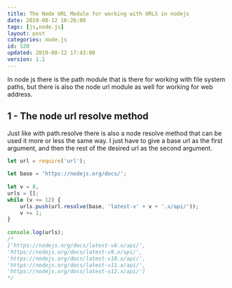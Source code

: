 ```yaml
---
title: The Node URL Module for working with URLS in nodejs
date: 2019-08-12 16:26:00
tags: [js,node.js]
layout: post
categories: node.js
id: 520
updated: 2019-08-12 17:43:00
version: 1.1
---
```


In node js there is the path module that is there for working with file system paths, but there is also the node url module as well for working for web address.

<!-- more -->


## 1 - The node url resolve method

Just like with path.resolve there is also a node resolve method that can be used it more or less the same way. I just have to give a base url as the first argument, and then the rest of the desired url as the second argument.

```js
let url = require('url');
 
let base = 'https://nodejs.org/docs/';
 
let v = 8,
urls = [];
while (v <= 12) {
    urls.push(url.resolve(base, 'latest-v' + v + '.x/api/'));
    v += 1;
}
 
console.log(urls);
/*
['https://nodejs.org/docs/latest-v8.x/api/',
'https://nodejs.org/docs/latest-v9.x/api/',
'https://nodejs.org/docs/latest-v10.x/api/',
'https://nodejs.org/docs/latest-v11.x/api/',
'https://nodejs.org/docs/latest-v12.x/api/']
*/
```